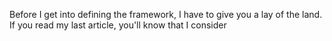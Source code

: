 

Before I get into defining the framework, I have to give you a lay of the land. If you read my last article, you'll know that I consider
